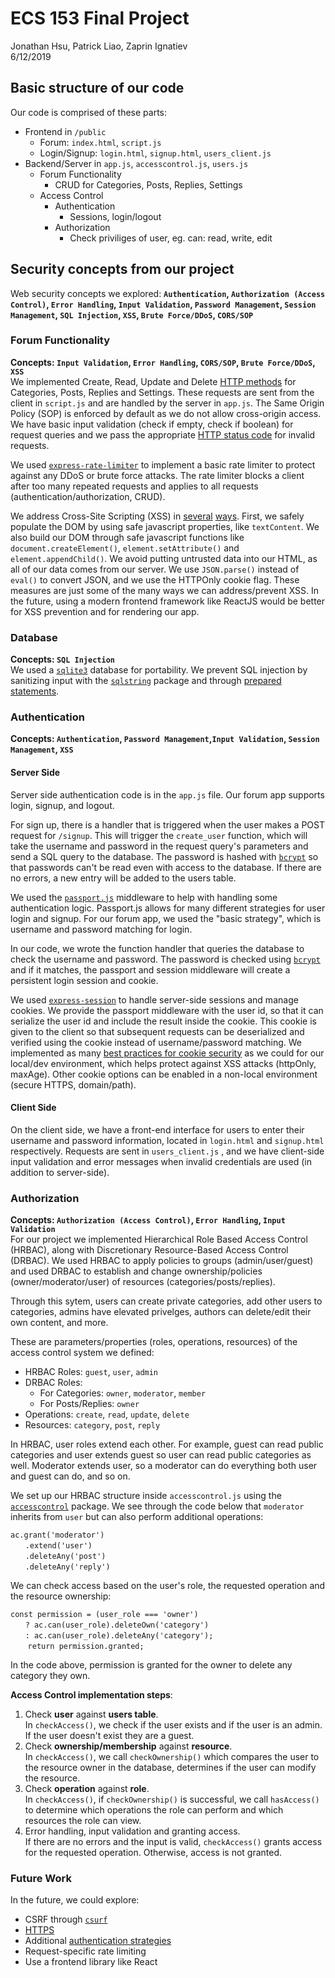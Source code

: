 # ECS 153 Final Project
Jonathan Hsu, Patrick Liao, Zaprin Ignatiev  
6/12/2019


## Basic structure of our code
Our code is comprised of these parts: 
- Frontend in `/public`
	- Forum: `index.html`, `script.js`
	- Login/Signup: `login.html`, `signup.html`, `users_client.js` 
- Backend/Server in `app.js`, `accesscontrol.js`, `users.js`
	- Forum Functionality
		- CRUD for Categories, Posts, Replies, Settings
	- Access Control
	    - Authentication
		    - Sessions, login/logout
		- Authorization
		    - Check priviliges of user, eg. can: read, write, edit 

## Security concepts from our project
Web security concepts we explored:
**`Authentication`, `Authorization (Access Control)`, `Error Handling`, `Input Validation`, `Password Management`, `Session Management`, `SQL Injection`, `XSS`, `Brute Force/DDoS`, `CORS/SOP`**

### Forum Functionality
**Concepts: `Input Validation`, `Error Handling`, `CORS/SOP`, `Brute Force/DDoS`, `XSS`**  
We implemented Create, Read, Update and Delete [HTTP methods](https://www.restapitutorial.com/lessons/httpmethods.html) for Categories, Posts, Replies and Settings. These requests are sent from the client in `script.js` and are handled by the server in `app.js`. The Same Origin Policy (SOP) is enforced by default as we do not allow cross-origin access. We have basic input validation (check if empty, check if boolean) for request queries and we pass the appropriate [HTTP status code](https://www.restapitutorial.com/httpstatuscodes.html) for invalid requests. 

We used [`express-rate-limiter`](https://www.npmjs.com/package/express-rate-limit) to implement a basic rate limiter to protect against any DDoS or brute force attacks. The rate limiter blocks a client after too many repeated requests and applies to all requests (authentication/authorization, CRUD). 

We address Cross-Site Scripting (XSS) in [several](https://github.com/OWASP/CheatSheetSeries/blob/master/cheatsheets/Cross_Site_Scripting_Prevention_Cheat_Sheet.md) [ways](https://github.com/OWASP/CheatSheetSeries/blob/master/cheatsheets/DOM_based_XSS_Prevention_Cheat_Sheet.md). First, we safely populate the DOM by using safe javascript properties, like `textContent`. We also build our DOM through safe javascript functions like `document.createElement()`, `element.setAttribute()` and `element.appendChild()`. We avoid putting untrusted data into our HTML, as all of our data comes from our server. We use `JSON.parse()` instead of `eval()` to convert JSON, and we use the HTTPOnly cookie flag. These measures are just some of the many ways we can address/prevent XSS. In the future, using a modern frontend framework like ReactJS would be better for XSS prevention and for rendering our app. 


### Database
**Concepts: `SQL Injection`**  
We used a [`sqlite3`](https://www.npmjs.com/package/sqlite3) database for portability. We prevent SQL injection by sanitizing input with the [`sqlstring`](https://www.npmjs.com/package/sqlstring) package and through [prepared statements](https://github.com/mapbox/node-sqlite3/wiki/API#databaserunsql-param--callback).


### Authentication
**Concepts: `Authentication`, `Password Management`,`Input Validation`, `Session Management`, `XSS`**  
#### Server Side
Server side authentication code is in the ```app.js``` file. Our forum app supports login, signup, and logout.

For sign up, there is a handler that is triggered when the user makes a POST request for ```/signup```. This will trigger the ```create_user``` function, which will take the username and password in the request query's parameters and send a SQL query to the database. The password is hashed with [`bcrypt`](https://www.npmjs.com/package/bcrypt) so that passwords can't be read even with access to the database. If there are no errors, a new entry will be added to the users table.

We used the [`passport.js`](http://www.passportjs.org/) middleware to help with handling some authentication logic. Passport.js allows for many different strategies for user login and signup. For our forum app, we used the "basic strategy", which is username and password matching for login. 

In our code, we wrote the function handler that queries the database to check the username and password. The password is checked using [`bcrypt`](https://www.npmjs.com/package/bcrypt) and if it matches, the passport and session middleware will create a persistent login session and cookie.

We used [`express-session`](https://www.npmjs.com/package/express-session) to handle server-side sessions and manage cookies. We provide the passport middleware with the user id, so that it can serialize the user id and include the result inside the cookie. This cookie is given to the client so that subsequent requests can be deserialized and verified using the cookie instead of username/password matching. We implemented as many [best practices for cookie security](https://expressjs.com/en/advanced/best-practice-security.html#use-cookies-securely) as we could for our local/dev environment, which helps protect against XSS attacks (httpOnly, maxAge). Other cookie options can be enabled in a non-local environment (secure HTTPS, domain/path). 

#### Client Side
On the client side, we have a front-end interface for users to enter their username and password information, located in ```login.html``` and ```signup.html``` respectively. Requests are sent in ```users_client.js``` , and we have client-side input validation and error messages when invalid credentials are used (in addition to server-side). 

### Authorization
**Concepts: `Authorization (Access Control)`, `Error Handling`, `Input Validation`**  
For our project we implemented Hierarchical Role Based Access Control (HRBAC), along with Discretionary Resource-Based Access Control (DRBAC). We used HRBAC to apply policies to groups (admin/user/guest) and used DRBAC to establish and change ownership/policies (owner/moderator/user) of resources (categories/posts/replies). 

Through this sytem, users can create private categories, add other users to categories, admins have elevated privelges, authors can delete/edit their own content, and more. 

These are parameters/properties (roles, operations, resources) of the access control system we defined:
- HRBAC Roles: `guest`, `user`, `admin`
- DRBAC Roles: 
    - For Categories: `owner`, `moderator`, `member`
    - For Posts/Replies: `owner`
- Operations: `create`, `read`, `update`, `delete`
- Resources: `category`, `post`, `reply`

In HRBAC, user roles extend each other. For example, guest can read public categories and user extends guest so user can read public categories as well. Moderator extends user, so a moderator can do everything both user and guest can do, and so on.  

We set up our HRBAC structure inside `accesscontrol.js` using the [`accesscontrol`](https://www.npmjs.com/package/accesscontrol) package. We see through the code below that `moderator` inherits from `user` but can also perform additional operations:  

`ac.grant('moderator')`   
&nbsp;&nbsp;&nbsp;&nbsp;&nbsp;&nbsp;`.extend('user')`   
&nbsp;&nbsp;&nbsp;&nbsp;&nbsp;&nbsp;`.deleteAny('post')`   
&nbsp;&nbsp;&nbsp;&nbsp;&nbsp;&nbsp;`.deleteAny('reply')`   

We can check access based on the user's role, the requested operation and the resource ownership:

`const permission = (user_role === 'owner')`   
&nbsp;&nbsp;&nbsp;&nbsp;&nbsp;&nbsp;`? ac.can(user_role).deleteOwn('category')`   
&nbsp;&nbsp;&nbsp;&nbsp;&nbsp;&nbsp;`: ac.can(user_role).deleteAny('category');`   
&nbsp;&nbsp;&nbsp;&nbsp;&nbsp;&nbsp; `return permission.granted;`   

In the code above, permission is granted for the owner to delete any category they own.   

**Access Control implementation steps**:  
1. Check **user** against **users table**.  
    In `checkAccess()`, we check if the user exists and if the user is an admin. If the user doesn't exist they are a guest. 
2. Check **ownership/membership** against **resource**.  
    In `checkAccess()`, we call `checkOwnership()` which compares the user to the resource owner in the database, determines if the user can modify the resource. 
3. Check **operation** against **role**.  
    In `checkAccess()`, if `checkOwnership()` is successful, we call `hasAccess()` to determine which operations the role can perform and which resources the role can view.  
4. Error handling, input validation and granting access.  
    If there are no errors and the input is valid, `checkAccess()` grants access for the requested operation. Otherwise, access is not granted.
    

### Future Work
In the future, we could explore:
- CSRF through [`csurf`](https://www.npmjs.com/package/csurf)
- [HTTPS](https://nodejs.org/api/https.html)
- Additional [authentication strategies](http://www.passportjs.org/packages/)
- Request-specific rate limiting
- Use a frontend library like React